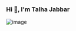 ### Hi 👋, I'm Talha Jabbar

![image](https://github.com/M-Talha-Jabbar/M-Talha-Jabbar/assets/76180043/2502ac0f-ce0d-402d-8d37-c5492fee11e2)



<!--
**M-Talha-Jabbar/M-Talha-Jabbar** is a ✨ _special_ ✨ repository because its `README.md` (this file) appears on your GitHub profile.

Here are some ideas to get you started:

- 🔭 I’m currently working on ...
- 🌱 I’m currently learning ...
- 👯 I’m looking to collaborate on ...
- 🤔 I’m looking for help with ...
- 💬 Ask me about ...
- 📫 How to reach me: ...
- 😄 Pronouns: ...
- ⚡ Fun fact: ...
-->
